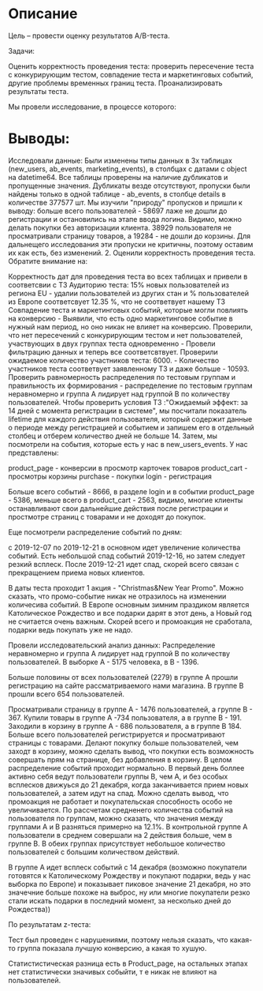 # Описание
Цель – провести оценку результатов A/B-теста.

Задачи:

Оценить корректность проведения теста:
проверить пересечение теста с конкурирующим тестом,
совпадение теста и маркетинговых событий, другие проблемы временных границ теста.
Проанализировать результаты теста.

Мы провели исследование, в процессе которого:

# Выводы:

Исследовали данные:
Были изменены типы данных в 3х таблицах (new_users, ab_events, marketing_events), в столбцах с датами с object на datetime64. Все таблицы проверены на наличие дубликатов и пропущенные значения. Дубликаты везде отсутствуют, пропуски были найдены только в одной таблице - ab_events, в столбце details в количестве 377577 шт. Мы изучили "природу" пропусков и пришли к выводу: больше всего пользователей - 58697 лаже не дошли до регистрации и остановились на этапе ввода логина. Видимо, можно делать покупки без авторизации клиента. 38929 пользователя не просматривали страницу товаров, а 19284 - не дошли до корзины. Для дальнещего исследования эти пропуски не критичны, поэтому оставим их как есть, без изменений. 2. Оценили корректность проведения теста. Обратите внимание на:

Корректность дат для проведения теста во всех таблицах и привели в соответсвии с ТЗ
Аудиторию теста: 15% новых пользователей из региона EU - удалии пользователей из других стан и % пользователей из Европе соответсвует 12.35 %, что не соответвует нашему ТЗ
Совпадение теста и маркетинговых событий, которые могли повлиять на конверсию - Выявили, что есть одно маркетинговое событие в нужный нам период, но оно никак не влияет на конверсию.
Проверили, что нет пересечений с конкурирующим тестом и нет пользователей, участвующих в двух группах теста одновременно - Провели фильтрацию данных и теперь все соответсвтвует.
Проверили ожидаемое количество участников теста: 6000. - Количество участников теста соответвует заявленному ТЗ и даже больше - 10593.
Проверить равномерность распределения по тестовым группам и правильность их формирования - распределение по тестовым группам неравномерно и группа А лидирует над группой В по количеству пользователей.
Чтобы проверить условия ТЗ :"Ожидаемый эффект: за 14 дней с момента регистрации в системе", мы посчитали показатель lifetime для каждого действия пользователя, который содержит данные о периоде между регистрацией и событием и запишем его в отдельный столбец и отберем количество дней не больше 14. Затем, мы посмотрели на события, которые есть у нас в new_users_events. У нас представлены:

product_page - конверсии в просмотр карточек товаров product_cart - просмотры корзины purchase - покупки login - регистрация

Больше всего событий - 8666, в разделе login и в событии product_page - 5386, меньше всего в product_cart - 2563, видимо, многие клиенты останавливают свои дальнейшие действия после регистрации и простмотре страниц с товарами и не доходят до покупок.

Еще посмотрели распределение событий по дням:

с 2019-12-07 по 2019-12-21 в основном идет увеличение количества событий. Есть небольшой спад событий 2019-12-16, но затем следует резкий всплеск. После 2019-12-21 идет спад, скорей всего связан с прекращением приема новых клиентов.

В даты теста проходит 1 акция - "Christmas&New Year Promo". Можно сказать, что промо-событие никак не отразилось на изменении количесива событий. В Европе основным зимним праздиком является Католическое Рождество и все подарки дарят в этот день, а Новый год не считается очень важным. Скорей всего и промоакция не сработала, подарки ведь покупать уже не надо.

Провели исследовательский анализ данных:
Распределение неравномерно и группа А лидирует над группой В по количеству пользователей. В выборке А - 5175 человека, в В - 1396.

Больше половины от всех пользователей (2279) в группе А прошли регистрацию на сайте рассматриваемого нами магазина. В группе В прошли всего 654 пользователей.

Просматривали страницу в группе А - 1476 пользователей, а группе В - 367. Купили товары в группе А -734 пользователя, а в группе В - 191. Заходили в корзину в группе А - 686 пользователя, а в группе В 184. Больше всего пользователей регистрируется и просматривают страницы с товарами. Делают покупку больше пользователей, чем заходт в корзину, можно сделать вывод, что покупки есть возможность совершать прям на странице, без добавления в корзину. В целом распределение событий проходит нормально. В первый день боллее активно себя ведут пользователи группы В, чем А, и без особых всплесков движуься до 21 декабря, когда заканчивается прием новых пользователей, а затем идут на спад. Можно сделать вывод, что промоакция не работает и покупательская способность особо не увеличивается. По рассчетам средненего количества событий на пользователя по группам, можно сказать, что значения между группами А и В разняться примерно на 12.1%. В контрольной группе А пользователи в среднем совершали на 2 действия больше, чем в группе В. В обеих группах присутствует небольшое количество пользователей с большим количеством действий.

В группе А идет всплеск событий с 14 декабря (возможно покупатели готовятся к Католическому Рождеству и покупают подарки, ведь у нас выборка по Европе) и показывает пиковое значение 21 декабря, но это значечние больше похоже на выброс, ну или многие покупатели резко стали искать подарки в последний момент, за несколько дней до Рождества))

По результатам z-теста:

Тест был проведен с нарушениями, поэтому нельзя сказать, что какая-то группа показала лучшую конверсию, а какая то хушую.

Статистистическая разница есть в Product_page, на остальных этапах нет статистически значивых собыйти, т е никак не влияют на пользователей.
